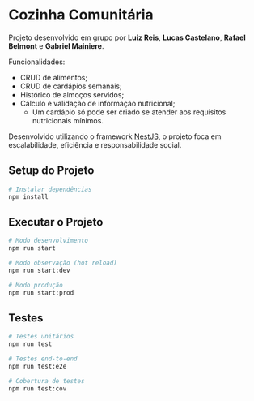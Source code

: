 # Cozinha Comunitária

Projeto desenvolvido em grupo por **Luiz Reis**, **Lucas Castelano**, **Rafael Belmont** e **Gabriel Mainiere**.

Funcionalidades:
- CRUD de alimentos;
- CRUD de cardápios semanais;
- Histórico de almoços servidos;
- Cálculo e validação de informação nutricional;
  - Um cardápio só pode ser criado se atender aos requisitos nutricionais mínimos.

Desenvolvido utilizando o framework [NestJS](https://nestjs.com/), o projeto foca em escalabilidade, eficiência e responsabilidade social.

## Setup do Projeto

```bash
# Instalar dependências
npm install
```

## Executar o Projeto

```bash
# Modo desenvolvimento
npm run start

# Modo observação (hot reload)
npm run start:dev

# Modo produção
npm run start:prod
```

## Testes

```bash
# Testes unitários
npm run test

# Testes end-to-end
npm run test:e2e

# Cobertura de testes
npm run test:cov
```
